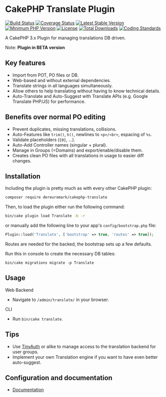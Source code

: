 # CakePHP Translate Plugin
[![Build Status](https://api.travis-ci.org/dereuromark/cakephp-translate.svg?branch=master)](https://travis-ci.org/dereuromark/cakephp-translate)
[![Coverage Status](https://img.shields.io/codecov/c/github/dereuromark/cakephp-translate/master.svg)](https://codecov.io/github/dereuromark/cakephp-translate?branch=master)
[![Latest Stable Version](https://poser.pugx.org/dereuromark/cakephp-translate/v/stable.svg)](https://packagist.org/packages/dereuromark/cakephp-translate)
[![Minimum PHP Version](http://img.shields.io/badge/php-%3E%3D%205.6-8892BF.svg)](https://php.net/)
[![License](https://poser.pugx.org/dereuromark/cakephp-translate/license.svg)](https://packagist.org/packages/dereuromark/cakephp-translate)
[![Total Downloads](https://poser.pugx.org/dereuromark/cakephp-translate/d/total.svg)](https://packagist.org/packages/dereuromark/cakephp-translate)
[![Coding Standards](https://img.shields.io/badge/cs-PSR--2--R-yellow.svg)](https://github.com/php-fig-rectified/fig-rectified-standards)

A CakePHP 3.x Plugin for managing translations DB driven.

Note: **Plugin in BETA version**

## Key features
- Import from POT, PO files or DB.
- Web-based and without external dependencies.
- Translate strings in all languages simultaneously.
- Allow others to help translating without having to know technical details.
- Auto-Translate and Auto-Suggest with Translate APIs (e.g. Google Translate PHP/JS) for performance.

## Benefits over normal PO editing
- Prevent duplicates, missing translations, collisions.
- Auto-Features like `trim()`, `h()`, newlines to `<p>/<br>`, espacing of `%s`.
- Validate placeholders (`{0}`, ...).
- Auto-Add Controller names (singular + plural).
- Manage in Groups (=Domains) and export/enable/disable them.
- Creates clean PO files with all translations in usage to easier diff changes.

## Installation
Including the plugin is pretty much as with every other CakePHP plugin:

```bash
composer require dereuromark/cakephp-translate
```

Then, to load the plugin either run the following command:

```sh
bin/cake plugin load Translate -b -r
```

or manually add the following line to your app's `config/bootstrap.php` file:

```php
Plugin::load('Translate', ['bootstrap' => true, 'routes' => true]);
```

Routes are needed for the backed, the bootstrap sets up a few defaults.

Run this in console to create the necessary DB tables: 
```
bin/cake migrations migrate -p Translate
```

## Usage
Web Backend
- Navigate to `/admin/translate/` in your browser.

CLI
- Run `bin/cake translate`.

## Tips
- Use [TinyAuth](https://github.com/dereuromark/cakephp-tinyauth) or alike to manage access to the translation backend for user groups.
- Implement your own Translation engine if you want to have even better auto-suggest.

## Configuration and documentation
- [Documentation](docs/README.md)

